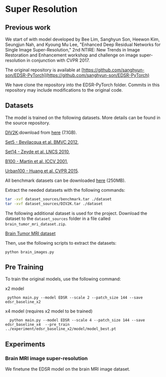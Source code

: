 # Super Resolution

## Previous work 
We start of with model developed by Bee Lim, Sanghyun Son, Heewon Kim, Seungjun Nah, and Kyoung Mu Lee, "Enhanced Deep Residual Networks for Single Image Super-Resolution," 2nd NTIRE: New Trends in Image Restoration and Enhancement workshop and challenge on image super-resolution in conjunction with CVPR 2017.

The original repository is available at [https://github.com/sanghyun-son/EDSR-PyTorch](https://github.com/sanghyun-son/EDSR-PyTorch)

We have clone the repository into the EDSR-PyTorch folder. Commits in this repository may include modifications to the original code.


## Datasets

The model is trained on the following datasets. More details can be found in the source repository.

[DIV2K](http://www.vision.ee.ethz.ch/%7Etimofter/publications/Agustsson-CVPRW-2017.pdf):download from [here](https://cv.snu.ac.kr/research/EDSR/DIV2K.tar) (7.1GB).

[Set5 - Bevilacqua et al. BMVC 2012](http://people.rennes.inria.fr/Aline.Roumy/results/SR_BMVC12.html),

[Set14 - Zeyde et al. LNCS 2010](https://sites.google.com/site/romanzeyde/research-interests),

[B100 - Martin et al. ICCV 2001](https://www2.eecs.berkeley.edu/Research/Projects/CS/vision/bsds/),

[Urban100 - Huang et al. CVPR 2015](https://sites.google.com/site/jbhuang0604/publications/struct_sr).

All benchmark datasets can be downloaded [here](https://cv.snu.ac.kr/research/EDSR/benchmark.tar) (250MB). 

Extract the needed datasets with the following commands: 
```bash
tar -xvf dataset_sources/benchmark.tar ./dataset
tar -xvf dataset_sources/DIV2K.tar ./dataset
```
The following additional dataset is used for the project. Download the dataset to the `dataset_sources` folder in a file called `brain_tumor_mri_dataset.zip`.

[Brain Tumor MRI dataset](https://www.kaggle.com/masoudnickparvar/brain-tumor-mri-dataset)

Then, use the following scripts to extract the datasets:

```
python brain_images.py
```


## Pre Training 
To train the original models, use the following command:

x2 model
```
 python main.py --model EDSR --scale 2 --patch_size 144 --save edsr_baseline_x2  
```
x4 model (requires x2 model to be trained)

```
  python main.py --model EDSR --scale 4 --patch_size 144 --save edsr_baseline_x4  --pre_train ../experiment/edsr_baseline_x2/model/model_best.pt
```


## Experiments

### Brain MRI image super-resolution
We finetune the EDSR model on the brain MRI image dataset.
